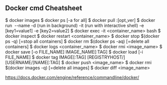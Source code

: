 ## Docker cmd Cheatsheet
  $ docker images
  $ docker ps [-a for all]
  $ docker pull <image>:[opt_ver]
  $ docker run <image>
	--name <name>
	-d (run in background)
	-it (run with interactive shell)
	-e [key1=value1] -e [key2=value2]
  $ docker exec -it <container_name> bash
  $ docker inspect <name>
  $ docker restart <container_name>
  $ docker stop $(docker ps -q) [=stop all containers]
  $ docker rm $(docker ps -aq) [=delete all containers]
  $ docker logs <container_name>
  $ docker rmi <image_name>
  $ docker save [-o FILE_NAME] IMAGE_NAME[:TAG]
  $ docker load [-i FILE_NAME]
  $ docker tag IMAGE[:TAG] [REGISTRYHOST/][USERNAME/]NAME[:TAG]
  $ docker push <image_name>
  $ docker rmi $(docker images -q) [=delete all images]
  $ docker diff <image_name>

https://docs.docker.com/engine/reference/commandline/docker/
